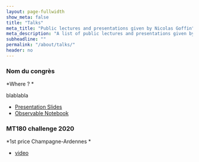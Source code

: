 ```yaml
---
layout: page-fullwidth
show_meta: false
title: "Talks"
meta_title: "Public lectures and presentations given by Nicolas Goffin"
meta_description: "A list of public lectures and presentations given by Nicolas Goffin, ordered by date."
subheadline: ""
permalink: "/about/talks/"
header: no
---
```


### Nom du congrès
*Where ? *

blablabla

- [Presentation Slides](https://docs.google.com/presentation/d/1F-VDg0ZO3L_g-fd4Apc0PQmEiKNWNyzDVesUuD3dwV0/edit?usp=sharing)
- [Observable Notebook](https://observablehq.com/@clhenrick/mapboxgl-hexbin-map)


### MT180 challenge 2020
*1st price Champagne-Ardennes *  

- [video](https://youtu.be/FoADy7BDih0)

